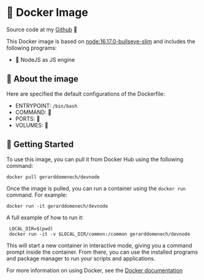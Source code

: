 🐳 Docker Image
===============
Source code at my [Github](https://github.com/Sixedge-es/devnode) 🦊

This Docker image is based on  [node:16.17.0-bullseye-slim](https://hub.docker.com/layers/library/node/16.17.0-bullseye-slim/images/sha256-fa84c820c0a1106e170137241a66583f80c899d9b4483e4d2d8a1a9e413c2978?context=explore) and includes the following programs:

*   🎉 NodeJS as JS engine

👀 About the image
------------------

Here are specified the default configurations of the Dockerfile:

*   ENTRYPOINT: `/bin/bash`
*   COMMAND: 🚫
*   PORTS: 🚫
*   VOLUMES: 🚫

🚀 Getting Started
------------------

To use this image, you can pull it from Docker Hub using the following command:

    docker pull gerarddomenech/devnode
    

Once the image is pulled, you can run a container using the `docker run` command. For example:

    docker run -it gerarddomenech/devnode
    
 A full example of how to run it:

     LOCAL_DIR=$(pwd)
     docker run -it -v $LOCAL_DIR/common:/common gerarddomenech/devnode

This will start a new container in interactive mode, giving you a command prompt inside the container. From there, you can use the installed programs and package manager to run your scripts and applications.

For more information on using Docker, see the [Docker documentation](https://docs.docker.com/)
